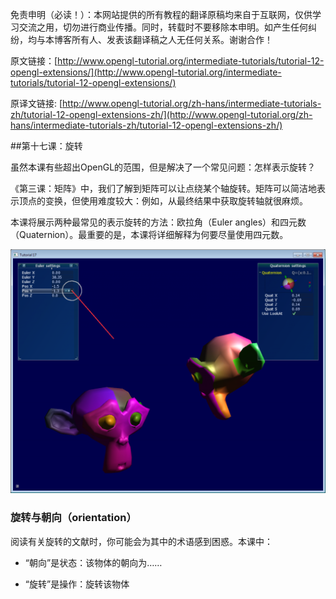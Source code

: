 
免责申明（必读！）：本网站提供的所有教程的翻译原稿均来自于互联网，仅供学习交流之用，切勿进行商业传播。同时，转载时不要移除本申明。如产生任何纠纷，均与本博客所有人、发表该翻译稿之人无任何关系。谢谢合作！

原文链接：[http://www.opengl-tutorial.org/intermediate-tutorials/tutorial-12-opengl-extensions/](http://www.opengl-tutorial.org/intermediate-tutorials/tutorial-12-opengl-extensions/)

原译文链接: [http://www.opengl-tutorial.org/zh-hans/intermediate-tutorials-zh/tutorial-12-opengl-extensions-zh/](http://www.opengl-tutorial.org/zh-hans/intermediate-tutorials-zh/tutorial-12-opengl-extensions-zh/)

##第十七课：旋转

虽然本课有些超出OpenGL的范围，但是解决了一个常见问题：怎样表示旋转？

《第三课：矩阵》中，我们了解到矩阵可以让点绕某个轴旋转。矩阵可以简洁地表示顶点的变换，但使用难度较大：例如，从最终结果中获取旋转轴就很麻烦。

本课将展示两种最常见的表示旋转的方法：欧拉角（Euler angles）和四元数（Quaternion）。最重要的是，本课将详细解释为何要尽量使用四元数。

![quaternion](./res/tuto17-1024x793.png) 

### 旋转与朝向（orientation）

阅读有关旋转的文献时，你可能会为其中的术语感到困惑。本课中：

- “朝向”是状态：该物体的朝向为……

- “旋转”是操作：旋转该物体
